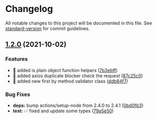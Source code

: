 # Changelog

All notable changes to this project will be documented in this file. See [standard-version](https://github.com/conventional-changelog/standard-version) for commit guidelines.

## [1.2.0](https://github.com/chantouchsek/vue-api-queries/compare/v1.1.3...v1.2.0) (2021-10-02)


### Features

* :rocket: added is plain object function helpers ([7b3ebff](https://github.com/chantouchsek/vue-api-queries/commit/7b3ebffd52fa087e2b148b81774ebd33381575cf))
* :tada: added axios duplicate blocker check the request ([87c25c0](https://github.com/chantouchsek/vue-api-queries/commit/87c25c0d0ee8ab1e7e377b2be6de17f1d387ac74))
* :tada: added new first by method validator class ([ddb84f7](https://github.com/chantouchsek/vue-api-queries/commit/ddb84f7ee15c84f2dbe6c815a12e6a51b9410608))


### Bug Fixes

* **deps:** bump actions/setup-node from 2.4.0 to 2.4.1 ([0bd0fb3](https://github.com/chantouchsek/vue-api-queries/commit/0bd0fb361d834fea69bf76e9a624bd1cfd64e645))
* **test:** :white_check_mark: fixed and update some types ([79a5e50](https://github.com/chantouchsek/vue-api-queries/commit/79a5e501cb63fe860a2382f39e2b2ee7ce59ac5a))
